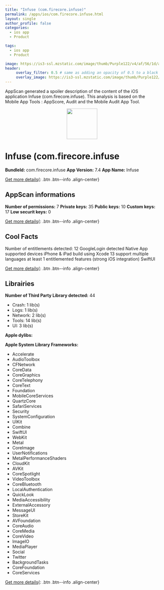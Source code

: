 ```yaml
---
title: "Infuse (com.firecore.infuse)"
permalink: /apps/ios/com.firecore.infuse.html
layout: single
author_profile: false
categories: 
  - ios app 
  - Product 

tags: 
  - ios app 
  - Product 

image: https://is3-ssl.mzstatic.com/image/thumb/Purple122/v4/af/56/1d/af561d40-ddb0-dd46-17d7-434350e3a05d/AppIconLight-0-1x_U007emarketing-0-7-0-0-0-85-220-0.png/512x512bb.jpg
header: 
     overlay_filter: 0.5 # same as adding an opacity of 0.5 to a black background
     overlay_image: https://is3-ssl.mzstatic.com/image/thumb/Purple122/v4/af/56/1d/af561d40-ddb0-dd46-17d7-434350e3a05d/AppIconLight-0-1x_U007emarketing-0-7-0-0-0-85-220-0.png/512x512bb.jpg
---
```

AppScan generated a spoiler description of the content of the iOS application Infuse (com.firecore.infuse). This analysis is based on the Mobile App Tools : AppScore, Audit and the Mobile Audit App Tool.

  
  
<div style="text-align: center;"><img src="https://is3-ssl.mzstatic.com/image/thumb/Purple122/v4/af/56/1d/af561d40-ddb0-dd46-17d7-434350e3a05d/AppIconLight-0-1x_U007emarketing-0-7-0-0-0-85-220-0.png/512x512bb.jpg" width="100" height="100"></div>  
  
# Infuse (com.firecore.infuse

**BundleId:** com.firecore.infuse
**App Version:** 7.4
**App Name:** Infuse


[Get more details](/pricing.html){: .btn .btn--info .align-center}  
  
## AppScan informations 

**Number of permissions:** 7
**Private keys:** 35
**Public keys:** 10
**Custom keys:** 17
**Low securit keys:** 0
  
[Get more details](/pricing.html){: .btn .btn--info .align-center}

## Cool Facts

Number of entitlements detected: 12
GoogleLogin detected
Native App
supported devices iPhone & iPad
build using Xcode 13
support multiple languages
at least 1 entitlemented features (strong iOS integration)
SwiftUI
  
[Get more details](/pricing.html){: .btn .btn--info .align-center}

## Librairies 
**Number of Third Party Library detected:** 44
- Crash: 1 lib(s)
- Logs: 1 lib(s)
- Network: 2 lib(s)
- Tools: 14 lib(s)
- UI: 3 lib(s)

**Apple dylibs:**


**Apple System Library Frameworks:**
- Accelerate
- AudioToolbox
- CFNetwork
- CoreData
- CoreGraphics
- CoreTelephony
- CoreText
- Foundation
- MobileCoreServices
- QuartzCore
- SafariServices
- Security
- SystemConfiguration
- UIKit
- Combine
- SwiftUI
- WebKit
- Metal
- CoreImage
- UserNotifications
- MetalPerformanceShaders
- CloudKit
- AVKit
- CoreSpotlight
- VideoToolbox
- CoreBluetooth
- LocalAuthentication
- QuickLook
- MediaAccessibility
- ExternalAccessory
- MessageUI
- StoreKit
- AVFoundation
- CoreAudio
- CoreMedia
- CoreVideo
- ImageIO
- MediaPlayer
- Social
- Twitter
- BackgroundTasks
- CoreFoundation
- CoreServices


  
[Get more details](/pricing.html){: .btn .btn--info .align-center}

